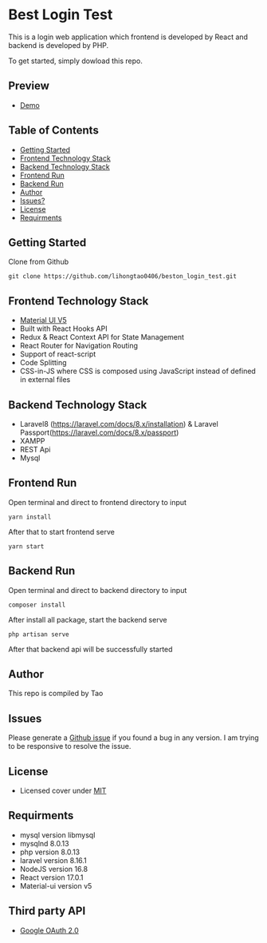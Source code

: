 Best Login Test
========

This is a login web application which frontend is developed by React and backend is developed by PHP. 

To get started, simply dowload this repo.

## Preview
 - [Demo](https://bestonlogin.herokuapp.com/) 

## Table of Contents

 * [Getting Started](#getting-started)
 * [Frontend Technology Stack](#frontend-technology-stack)
 * [Backend Technology Stack](#backend-technology-stack)
 * [Frontend Run](#frontend-run)
 * [Backend Run](#backend-run)
 * [Author](#author)
 * [Issues?](#issues)
 * [License](#license)
 * [Requirments](#requirments)


## Getting Started

Clone from Github 
```
git clone https://github.com/lihongtao0406/beston_login_test.git
```

## Frontend Technology Stack

 - [Material UI V5](https://material-ui.com/)
 - Built with React Hooks API
 - Redux & React Context API for State Management
 - React Router for Navigation Routing
 - Support of react-script
 - Code Splitting
 - CSS-in-JS where CSS is composed using JavaScript instead of defined in external files

## Backend Technology Stack

 - Laravel8 (https://laravel.com/docs/8.x/installation) & Laravel Passport(https://laravel.com/docs/8.x/passport)
 - XAMPP 
 - REST Api
 - Mysql

## Frontend Run

Open terminal and direct to frontend directory to input

```
yarn install
```

After that to start frontend serve

```
yarn start
```
## Backend Run

Open terminal and direct to backend directory to input

```
composer install
```
After install all package, start the backend serve

```
php artisan serve
```

After that backend api will be successfully started

## Author

This repo is compiled by Tao

## Issues

Please generate a [Github issue](https://github.com/lihongtao0406/beston_login_test/issues) if you found a bug in any version. I am trying to be responsive to resolve the issue.

## License

 - Licensed cover under [MIT](https://github.com/codedthemes/datta-able-bootstrap-dashboard/blob/master/LICENSE)
 
## Requirments

 - mysql version libmysql 
 - mysqlnd 8.0.13 
 - php version 8.0.13
 - laravel version 8.16.1
 - NodeJS version 16.8
 - React version 17.0.1
 - Material-ui version v5

## Third party API
 - [Google OAuth 2.0](https://developers.google.com/identity/protocols/oauth2)




